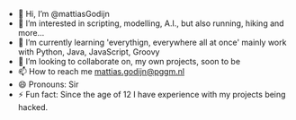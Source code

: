 - 👋 Hi, I’m @mattiasGodijn
- 👀 I’m interested in scripting, modelling, A.I., but also running, hiking and more...
- 🌱 I’m currently learning 'everythign, everywhere all at once' mainly work with Python, Java, JavaScript, Groovy
- 💞️ I’m looking to collaborate on, my own projects, soon to be
- 📫 How to reach me mattias.godijn@pggm.nl
- 😄 Pronouns: Sir
- ⚡ Fun fact: Since the age of 12 I have experience with my projects being hacked.

<!---
mattiasGodijn/mattiasGodijn is a ✨ special ✨ repository because its `README.md` (this file) appears on your GitHub profile.
You can click the Preview link to take a look at your changes.
--->
